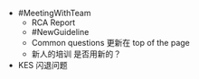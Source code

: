 - #MeetingWithTeam
	- RCA Report
	- #NewGuideline
	- Common questions 更新在 top of the page
	- 新人的培训 是否用新的？
- KES 闪退问题